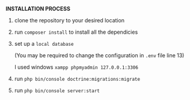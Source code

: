 **INSTALLATION PROCESS**

1. clone the repository to your desired location

2. run `composer install` to install all the dependicies 

3. set up a `local database`
   
    (You may be required to change the configuration in `.env` file line 13)
    
    I used windows `xampp phpmyadmin 127.0.0.1:3306` 

4. run `php bin/console doctrine:migrations:migrate`

5. run `php bin/console server:start`
